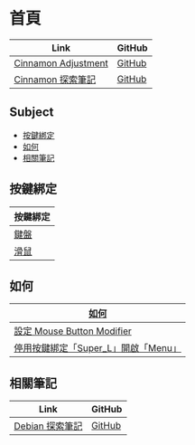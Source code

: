 

# 首頁

| Link | GitHub |
| ---- | ------ |
| [Cinnamon Adjustment](https://samwhelp.github.io/cinnamon-adjustment/) | [GitHub](https://github.com/samwhelp/cinnamon-adjustment) |
| [Cinnamon 探索筆記](https://samwhelp.github.io/note-about-cinnamon/) | [GitHub](https://github.com/samwhelp/note-about-cinnamon) |




## Subject

* [按鍵綁定](#按鍵綁定)
* [如何](#如何)
* [相關筆記](#相關筆記)




## 按鍵綁定

| 按鍵綁定 |
| ------- |
| [鍵盤](https://samwhelp.github.io/note-about-cinnamon/read/config/keybind.html) |
| [滑鼠](https://samwhelp.github.io/note-about-cinnamon/read/config/mousebind.html) |




## 如何

| [如何](https://samwhelp.github.io/note-about-cinnamon/read/howto.html) |
| ------- |
| [設定 Mouse Button Modifier](https://samwhelp.github.io/note-about-cinnamon/read/howto/config-mouse-button-modifier.html) |
| [停用按鍵綁定「Super_L」開啟「Menu」](https://samwhelp.github.io/note-about-cinnamon/read/howto/disable-keybind-open-menu.html) |




## 相關筆記

| Link | GitHub |
| ---- | ------ |
| [Debian 探索筆記](https://samwhelp.github.io/note-about-debian/) | [GitHub](https://github.com/samwhelp/note-about-debian) |
